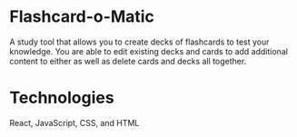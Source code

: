 # Flashcard-o-Matic

A study tool that allows you to create decks of flashcards to test your knowledge. You are able to edit existing decks and cards to add additional content to either as well as delete cards and decks all together.

# Technologies

React, JavaScript, CSS, and HTML
